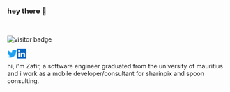 ### hey there 👋

<br>

![visitor badge](https://visitor-badge.glitch.me/badge?page_id=zafirskthelifehacker.visitor-badge&left_color=grey&right_color=blue&left_text=visitors) 

<a href="https://twitter.com/zafirsk_">
  <img align="left" alt="Zafir's Twitter" width="22px" src="https://raw.githubusercontent.com/zafirskthelifehacker/zafirskthelifehacker/main/assets/twitter.svg" />
</a>
<a href="https://www.linkedin.com/in/zfir/">
  <img align="left" alt="Zafir's Linkedin" width="22px" src="https://raw.githubusercontent.com/zafirskthelifehacker/zafirskthelifehacker/main/assets/linkedin.svg" />
</a>

<br>

hi, i'm Zafir, a software engineer graduated from the university of mauritius and i work as a mobile developer/consultant for sharinpix and spoon consulting.

